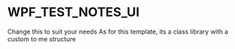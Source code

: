 # WPF_TEST_NOTES_UI

Change this to suit your needs
As for this template, its a class library with a custom to me structure
